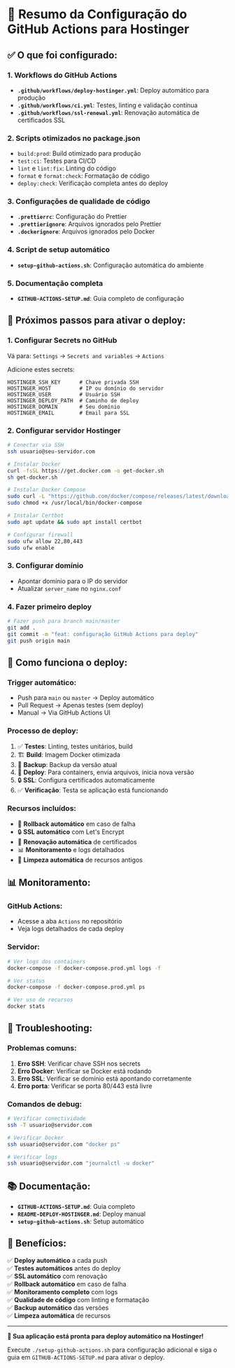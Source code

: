 # 🚀 Resumo da Configuração do GitHub Actions para Hostinger

## ✅ O que foi configurado:

### 1. **Workflows do GitHub Actions**
- **`.github/workflows/deploy-hostinger.yml`**: Deploy automático para produção
- **`.github/workflows/ci.yml`**: Testes, linting e validação contínua
- **`.github/workflows/ssl-renewal.yml`**: Renovação automática de certificados SSL

### 2. **Scripts otimizados no package.json**
- `build:prod`: Build otimizado para produção
- `test:ci`: Testes para CI/CD
- `lint` e `lint:fix`: Linting do código
- `format` e `format:check`: Formatação de código
- `deploy:check`: Verificação completa antes do deploy

### 3. **Configurações de qualidade de código**
- **`.prettierrc`**: Configuração do Prettier
- **`.prettierignore`**: Arquivos ignorados pelo Prettier
- **`.dockerignore`**: Arquivos ignorados pelo Docker

### 4. **Script de setup automático**
- **`setup-github-actions.sh`**: Configuração automática do ambiente

### 5. **Documentação completa**
- **`GITHUB-ACTIONS-SETUP.md`**: Guia completo de configuração

## 🔧 Próximos passos para ativar o deploy:

### 1. **Configurar Secrets no GitHub**
Vá para: `Settings` → `Secrets and variables` → `Actions`

Adicione estes secrets:
```
HOSTINGER_SSH_KEY      # Chave privada SSH
HOSTINGER_HOST         # IP ou domínio do servidor
HOSTINGER_USER         # Usuário SSH
HOSTINGER_DEPLOY_PATH  # Caminho de deploy
HOSTINGER_DOMAIN       # Seu domínio
HOSTINGER_EMAIL        # Email para SSL
```

### 2. **Configurar servidor Hostinger**
```bash
# Conectar via SSH
ssh usuario@seu-servidor.com

# Instalar Docker
curl -fsSL https://get.docker.com -o get-docker.sh
sh get-docker.sh

# Instalar Docker Compose
sudo curl -L "https://github.com/docker/compose/releases/latest/download/docker-compose-$(uname -s)-$(uname -m)" -o /usr/local/bin/docker-compose
sudo chmod +x /usr/local/bin/docker-compose

# Instalar Certbot
sudo apt update && sudo apt install certbot

# Configurar firewall
sudo ufw allow 22,80,443
sudo ufw enable
```

### 3. **Configurar domínio**
- Apontar domínio para o IP do servidor
- Atualizar `server_name` no `nginx.conf`

### 4. **Fazer primeiro deploy**
```bash
# Fazer push para branch main/master
git add .
git commit -m "feat: configuração GitHub Actions para deploy"
git push origin main
```

## 🎯 Como funciona o deploy:

### **Trigger automático:**
- Push para `main` ou `master` → Deploy automático
- Pull Request → Apenas testes (sem deploy)
- Manual → Via GitHub Actions UI

### **Processo de deploy:**
1. ✅ **Testes**: Linting, testes unitários, build
2. 🏗️ **Build**: Imagem Docker otimizada
3. 💾 **Backup**: Backup da versão atual
4. 🚀 **Deploy**: Para containers, envia arquivos, inicia nova versão
5. 🔒 **SSL**: Configura certificados automaticamente
6. ✅ **Verificação**: Testa se aplicação está funcionando

### **Recursos incluídos:**
- 🔄 **Rollback automático** em caso de falha
- 🔒 **SSL automático** com Let's Encrypt
- 🔄 **Renovação automática** de certificados
- 📊 **Monitoramento** e logs detalhados
- 🧹 **Limpeza automática** de recursos antigos

## 📊 Monitoramento:

### **GitHub Actions:**
- Acesse a aba `Actions` no repositório
- Veja logs detalhados de cada deploy

### **Servidor:**
```bash
# Ver logs dos containers
docker-compose -f docker-compose.prod.yml logs -f

# Ver status
docker-compose -f docker-compose.prod.yml ps

# Ver uso de recursos
docker stats
```

## 🚨 Troubleshooting:

### **Problemas comuns:**
1. **Erro SSH**: Verificar chave SSH nos secrets
2. **Erro Docker**: Verificar se Docker está rodando
3. **Erro SSL**: Verificar se domínio está apontando corretamente
4. **Erro porta**: Verificar se porta 80/443 está livre

### **Comandos de debug:**
```bash
# Verificar conectividade
ssh -T usuario@servidor.com

# Verificar Docker
ssh usuario@servidor.com "docker ps"

# Verificar logs
ssh usuario@servidor.com "journalctl -u docker"
```

## 📚 Documentação:

- **`GITHUB-ACTIONS-SETUP.md`**: Guia completo
- **`README-DEPLOY-HOSTINGER.md`**: Deploy manual
- **`setup-github-actions.sh`**: Setup automático

## 🎉 Benefícios:

✅ **Deploy automático** a cada push  
✅ **Testes automáticos** antes do deploy  
✅ **SSL automático** com renovação  
✅ **Rollback automático** em caso de falha  
✅ **Monitoramento completo** com logs  
✅ **Qualidade de código** com linting e formatação  
✅ **Backup automático** das versões  
✅ **Limpeza automática** de recursos  

---

**🚀 Sua aplicação está pronta para deploy automático na Hostinger!**

Execute `./setup-github-actions.sh` para configuração adicional e siga o guia em `GITHUB-ACTIONS-SETUP.md` para ativar o deploy.
